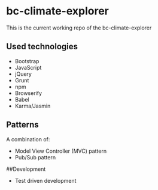 # bc-climate-explorer
This is the current working repo of the bc-climate-explorer

## Used technologies
- Bootstrap
- JavaScript
- jQuery
- Grunt
- npm
- Browserify
- Babel
- Karma/Jasmin

## Patterns
A combination of:
- Model View Controller (MVC) pattern
- Pub/Sub pattern

##Development
- Test driven development
